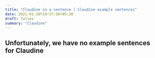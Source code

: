 ```yaml
---
title: "Claudine in a sentence | Claudine example sentences"
date: 2021-01-20T19:57:50+05:30
draft: falses
summary: "Claudine"
---
```

## Unfortunately, we have no example sentences for Claudine                 
